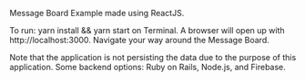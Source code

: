 Message Board Example made using ReactJS. 

To run: yarn install && yarn start on Terminal.
A browser will open up with http://localhost:3000. 
Navigate your way around the Message Board.

Note that the application is not persisting the data due to the purpose of this application. Some backend options: Ruby on Rails, Node.js, and Firebase.


